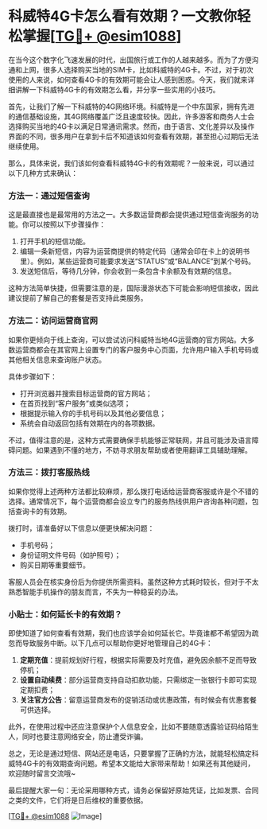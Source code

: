 # 科威特4G卡怎么看有效期？一文教你轻松掌握[[TG💪+ @esim1088](https://t.me/s/esim1088)]

在当今这个数字化飞速发展的时代，出国旅行或工作的人越来越多。而为了方便沟通和上网，很多人选择购买当地的SIM卡，比如科威特的4G卡。不过，对于初次使用的人来说，如何查看4G卡的有效期可能会让人感到困惑。今天，我们就来详细讲解一下科威特4G卡的有效期怎么看，并分享一些实用的小技巧。

首先，让我们了解一下科威特的4G网络环境。科威特是一个中东国家，拥有先进的通信基础设施，其4G网络覆盖广泛且速度较快。因此，许多游客和商务人士会选择购买当地的4G卡以满足日常通讯需求。然而，由于语言、文化差异以及操作界面的不同，很多用户在拿到卡后不知道该如何查看有效期，甚至担心过期后无法继续使用。

那么，具体来说，我们该如何查看科威特4G卡的有效期呢？一般来说，可以通过以下几种方式来确认：

### 方法一：通过短信查询

这是最直接也是最常用的方法之一。大多数运营商都会提供通过短信查询服务的功能。你可以按照以下步骤操作：

1. 打开手机的短信功能。
2. 编辑一条新短信，内容为运营商提供的特定代码（通常会印在卡上的说明书里）。例如，某些运营商可能要求发送“STATUS”或“BALANCE”到某个号码。
3. 发送短信后，等待几分钟，你会收到一条包含卡余额及有效期的信息。

这种方法简单快捷，但需要注意的是，国际漫游状态下可能会影响短信接收，因此建议提前了解自己的套餐是否支持此类服务。

### 方法二：访问运营商官网

如果你更倾向于线上查询，可以尝试访问科威特当地4G运营商的官方网站。大多数运营商都会在其官网上设置专门的客户服务中心页面，允许用户输入手机号码或其他相关信息来查询账户状态。

具体步骤如下：
- 打开浏览器并搜索目标运营商的官方网站；
- 在首页找到“客户服务”或类似选项；
- 根据提示输入你的手机号码以及其他必要信息；
- 系统会自动返回包括有效期在内的各项数据。

不过，值得注意的是，这种方式需要确保手机能够正常联网，并且可能涉及语言障碍问题。如果遇到不懂的地方，不妨寻求朋友帮助或者使用翻译工具辅助理解。

### 方法三：拨打客服热线

如果你觉得上述两种方法都比较麻烦，那么拨打电话给运营商客服或许是个不错的选择。通常情况下，每个运营商都会设立专门的服务热线供用户咨询各种问题，包括查询卡的有效期。

拨打时，请准备好以下信息以便更快解决问题：
- 手机号码；
- 身份证明文件号码（如护照号）；
- 购买日期等重要细节。

客服人员会在核实身份后为你提供所需资料。虽然这种方式耗时较长，但对于不太熟悉智能手机操作的朋友而言，不失为一种稳妥的办法。

### 小贴士：如何延长卡的有效期？

即使知道了如何查看有效期，我们也应该学会如何延长它。毕竟谁都不希望因为疏忽而导致服务中断。以下几点可以帮助你更好地管理自己的4G卡：

1. **定期充值**：提前规划好行程，根据实际需要及时充值，避免因余额不足而导致停机；
2. **设置自动续费**：部分运营商支持自动扣款功能，只需绑定一张银行卡即可实现定期扣费；
3. **关注官方公告**：留意运营商发布的促销活动或优惠政策，有时候会有优惠套餐可供选择。

此外，在使用过程中还应注意保护个人信息安全，比如不要随意透露验证码给陌生人，同时也要注意网络安全，防止遭受诈骗。

总之，无论是通过短信、网站还是电话，只要掌握了正确的方法，就能轻松搞定科威特4G卡的有效期查询问题。希望本文能给大家带来帮助！如果还有其他疑问，欢迎随时留言交流哦~

最后提醒大家一句：无论采用哪种方式，请务必保留好原始凭证，比如发票、合同之类的文件，它们将是日后维权的重要依据。

[[TG💪+ @esim1088](https://t.me/s/esim1088) ![Image](https://i.postimg.cc/4NQfJmqS/Snipaste-2025-05-13-00-14-12.png)]